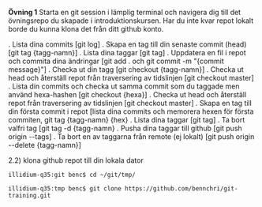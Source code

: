 **Övning 1**
Starta en git session i lämplig terminal och navigera dig till det övningsrepo du skapade i introduktionskursen. 
Har du inte kvar repot lokalt borde du kunna klona det från ditt github konto.

. Lista dina commits [git log]
. Skapa en tag till din senaste commit (head) [git tag {tagg-namn}]
. Lista dina taggar [git tag]
. Uppdatera en fil i repot och commita dina ändringar [git add . och git commit -m "{commit message}"]
. Checka ut din tagg [git checkout {tagg-namn}]
. Checka ut head och återställ repot från traversering av tidslinjen [git checkout master]
. Lista din commits och checka ut samma commit som du taggade men använd hexa-hashen [git checkout {hexa}]
. Checka ut head och återställ repot från traversering av tidslinjen [git checkout master]
. Skapa en tag till din första commit i repot [lista dina commits och memorera hexen för första commiten, git tag {tagg-namn} {hex}
. Lista dina taggar [git tag]
. Ta bort valfri tag [git tag -d {tagg-namn}
. Pusha dina taggar till github [git push origin --tags]
. Ta bort en av taggarna från remote (ej lokalt) [git push origin --delete {tagg-namn}]




2.2) klona github repot till din lokala dator

```
illidium-q35:git benc$ cd ~/git/tmp/

illidium-q35:tmp benc$ git clone https://github.com/bennchri/git-training.git


```
